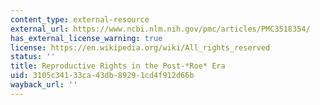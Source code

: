 ```yaml
---
content_type: external-resource
external_url: https://www.ncbi.nlm.nih.gov/pmc/articles/PMC3518354/
has_external_license_warning: true
license: https://en.wikipedia.org/wiki/All_rights_reserved
status: ''
title: Reproductive Rights in the Post-*Roe* Era
uid: 3105c341-33ca-43db-8929-1cd4f912d66b
wayback_url: ''
---
```


